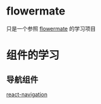 # flowermate
只是一个参照 [flowermate](https://github.com/sunnylqm/flowermate) 的学习项目

# 组件的学习

## 导航组件

[react-navigation](https://reactnavigation.org/docs/getting-started)